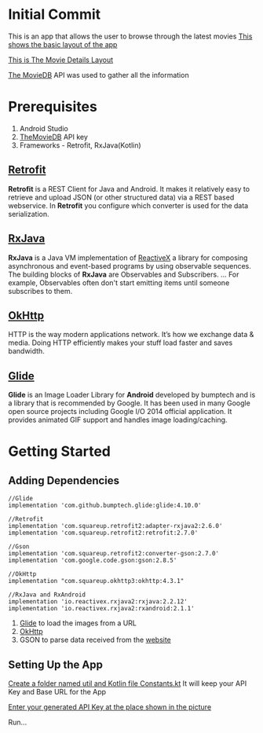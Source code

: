 # Initial Commit

This is an app that allows the user to browse through the latest movies
[This shows the basic layout of the app](https://drive.google.com/file/d/13eHdPcUXsZMYgjBXlk9NMByhjUTZS6Au/view?usp=sharing)

[This is The Movie Details Layout](https://drive.google.com/file/d/1PU_a8_s-M_7UzPANAsudOV2rwZWdvI-t/view?usp=sharing)

[The MovieDB](https://www.themoviedb.org/) API was used to gather all the information
# Prerequisites
1. Android Studio
2.  [TheMovieDB](https://www.themoviedb.org/) API key 
3. Frameworks - Retrofit, RxJava(Kotlin)

## [Retrofit](https://github.com/square/retrofit) 

**Retrofit** is a REST Client for Java and Android. It makes it relatively easy to retrieve and upload JSON (or other structured data) via a REST based webservice. In **Retrofit** you configure which converter is used for the data serialization.

## [RxJava](https://github.com/ReactiveX/RxJava)

**RxJava** is a Java VM implementation of [ReactiveX](http://reactivex.io/) a library for composing asynchronous and event-based programs by using observable sequences. The building blocks of **RxJava** are Observables and Subscribers. ... For example, Observables often don't start emitting items until someone subscribes to them.

## [OkHttp](https://github.com/square/okhttp)
HTTP is the way modern applications network. It’s how we exchange data & media. Doing HTTP efficiently makes your stuff load faster and saves bandwidth.

## [Glide](https://github.com/bumptech/glide)
**Glide** is an Image Loader Library for **Android** developed by bumptech and is a library that is recommended by Google. It has been used in many Google open source projects including Google I/O 2014 official application. It provides animated GIF support and handles image loading/caching.

# Getting Started

## Adding Dependencies

    //Glide  
	implementation 'com.github.bumptech.glide:glide:4.10.0'  
	
	//Retrofit  
	implementation 'com.squareup.retrofit2:adapter-rxjava2:2.6.0'    
	implementation 'com.squareup.retrofit2:retrofit:2.7.0'    
	
	//Gson  
	implementation 'com.squareup.retrofit2:converter-gson:2.7.0'  
	implementation 'com.google.code.gson:gson:2.8.5'  
	
	//OkHttp  
	implementation "com.squareup.okhttp3:okhttp:4.3.1"  
	
	//RxJava and RxAndroid
	implementation 'io.reactivex.rxjava2:rxjava:2.2.12'    
	implementation 'io.reactivex.rxjava2:rxandroid:2.1.1'

1. [Glide](https://github.com/bumptech/glide) to load the images from a URL
2. [OkHttp](https://square.github.io/okhttp/)
3. GSON to parse data received from the [website](https://www.themoviedb.org/)

## Setting Up the App
 [Create a folder named util and Kotlin file Constants.kt](https://imgur.com/hFKtw80)
 It will keep your API Key and Base URL for the App
 
 [Enter your generated API Key at the place shown in the picture](https://imgur.com/T11DTuV)
 
 Run...

